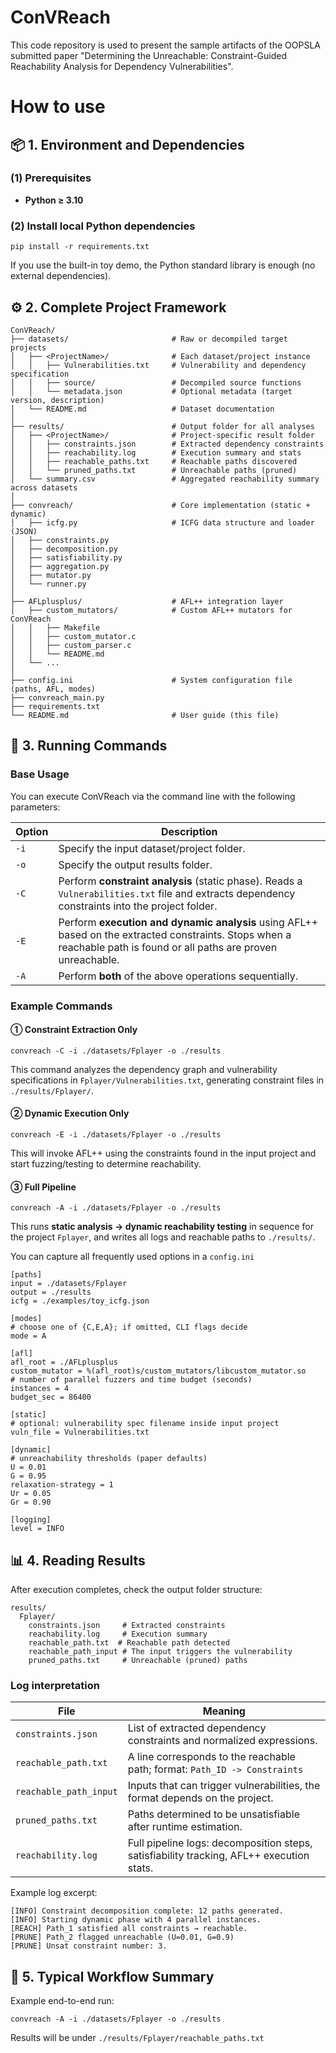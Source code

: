 # ConVReach
This code repository is used to present the sample artifacts of the OOPSLA submitted paper "Determining the Unreachable: Constraint-Guided Reachability Analysis for Dependency Vulnerabilities".

# How to use

## 📦 1. Environment and Dependencies

### (1) Prerequisites

- **Python ≥ 3.10**

### (2) Install local Python dependencies

```
pip install -r requirements.txt
```

If you use the built-in toy demo, the Python standard library is enough (no external dependencies).

## ⚙️ 2. Complete Project Framework

```
ConVReach/
├── datasets/                       # Raw or decompiled target projects
│   ├── <ProjectName>/              # Each dataset/project instance
│   │   ├── Vulnerabilities.txt     # Vulnerability and dependency specification
│   │   ├── source/                 # Decompiled source functions
│   │   └── metadata.json           # Optional metadata (target version, description)
│   └── README.md                   # Dataset documentation
│
├── results/                        # Output folder for all analyses
│   ├── <ProjectName>/              # Project-specific result folder
│   │   ├── constraints.json        # Extracted dependency constraints
│   │   ├── reachability.log        # Execution summary and stats
│   │   ├── reachable_paths.txt     # Reachable paths discovered
│   │   └── pruned_paths.txt        # Unreachable paths (pruned)
│   └── summary.csv                 # Aggregated reachability summary across datasets
│
├── convreach/                      # Core implementation (static + dynamic)
│   ├── icfg.py                     # ICFG data structure and loader (JSON)
│   ├── constraints.py              
│   ├── decomposition.py            
│   ├── satisfiability.py           
│   ├── aggregation.py              
│   ├── mutator.py                  
│   └── runner.py                   
│
├── AFLplusplus/                    # AFL++ integration layer
│   ├── custom_mutators/            # Custom AFL++ mutators for ConVReach
│   │   ├── Makefile                
│   │   ├── custom_mutator.c    	
│   │   ├── custom_parser.c    		
│   │   └── README.md           	
│   └── ...
│
├── config.ini                      # System configuration file (paths, AFL, modes)
├── convreach_main.py               
├── requirements.txt                
└── README.md                       # User guide (this file)
```



## 🚀 3. Running Commands

### Base Usage

You can execute ConVReach via the command line with the following parameters:

| Option | Description                                                  |
| ------ | ------------------------------------------------------------ |
| `-i`   | Specify the input dataset/project folder.                    |
| `-o`   | Specify the output results folder.                           |
| `-C`   | Perform **constraint analysis** (static phase). Reads a `Vulnerabilities.txt` file and extracts dependency constraints into the project folder. |
| `-E`   | Perform **execution and dynamic analysis** using AFL++ based on the extracted constraints. Stops when a reachable path is found or all paths are proven unreachable. |
| `-A`   | Perform **both** of the above operations sequentially.       |

### Example Commands

#### ① Constraint Extraction Only

```
convreach -C -i ./datasets/Fplayer -o ./results
```

This command analyzes the dependency graph and vulnerability specifications in `Fplayer/Vulnerabilities.txt`, generating constraint files in `./results/Fplayer/`.

#### ② Dynamic Execution Only

```
convreach -E -i ./datasets/Fplayer -o ./results
```

This will invoke AFL++ using the constraints found in the input project and start fuzzing/testing to determine reachability.

#### ③ Full Pipeline

```
convreach -A -i ./datasets/Fplayer -o ./results
```

This runs **static analysis → dynamic reachability testing** in sequence for the project `Fplayer`, and writes all logs and reachable paths to `./results/`.

You can capture all frequently used options in a `config.ini` 

```
[paths]
input = ./datasets/Fplayer
output = ./results
icfg = ./examples/toy_icfg.json

[modes]
# choose one of {C,E,A}; if omitted, CLI flags decide
mode = A

[afl]
afl_root = ./AFLplusplus
custom_mutator = %(afl_root)s/custom_mutators/libcustom_mutator.so
# number of parallel fuzzers and time budget (seconds)
instances = 4
budget_sec = 86400

[static]
# optional: vulnerability spec filename inside input project
vuln_file = Vulnerabilities.txt

[dynamic]
# unreachability thresholds (paper defaults)
U = 0.01
G = 0.95
relaxation-strategy = 1
Ur = 0.05
Gr = 0.90

[logging]
level = INFO
```



## 📊 4. Reading Results

After execution completes, check the output folder structure:

```
results/
  Fplayer/
    constraints.json     # Extracted constraints
    reachability.log     # Execution summary
    reachable_path.txt  # Reachable path detected
    reachable_path_input # The input triggers the vulnerability
    pruned_paths.txt     # Unreachable (pruned) paths
```

### Log interpretation

| File                   | Meaning                                                      |
| ---------------------- | ------------------------------------------------------------ |
| `constraints.json`     | List of extracted dependency constraints and normalized expressions. |
| `reachable_path.txt`   | A line corresponds to the reachable path; format: `Path_ID -> Constraints` |
| `reachable_path_input` | Inputs that can trigger vulnerabilities, the format depends on the project. |
| `pruned_paths.txt`     | Paths determined to be unsatisfiable after runtime estimation. |
| `reachability.log`     | Full pipeline logs: decomposition steps, satisfiability tracking, AFL++ execution stats. |

Example log excerpt:

```
[INFO] Constraint decomposition complete: 12 paths generated.
[INFO] Starting dynamic phase with 4 parallel instances.
[REACH] Path_1 satisfied all constraints → reachable.
[PRUNE] Path_2 flagged unreachable (U=0.01, G=0.9)
[PRUNE] Unsat constraint number: 3.
```

## 🧠 5. Typical Workflow Summary

Example end-to-end run:

```
convreach -A -i ./datasets/Fplayer -o ./results
```

Results will be under `./results/Fplayer/reachable_paths.txt`
